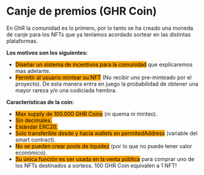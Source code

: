 # Canje de premios (GHR Coin)

En GhR la comunidad es lo primero, por lo tanto se ha creado una moneda de canje para los NFTs que ya teníamos acordado sortear en las distintas plataformas.

**Los motivos son los siguientes:**

* <mark style="background-color:orange;">Diseñar un sistema de incentivos para la comunidad</mark> que explicaremos mas adelante.
* <mark style="background-color:orange;">Permitir al usuario mintear su NFT</mark> (No recibir uno pre-minteado por el proyecto). De esta manera entra en juego la probabilidad de obtener una mayor rareza y/o una codiciada hembra.

**Características de la coin:**

* <mark style="background-color:orange;">Max supply de 100.000 GHR Coins</mark> (ni quema ni minteo).
* <mark style="background-color:orange;">Sin decimales.</mark>
* <mark style="background-color:orange;">Estándar ERC20.</mark>
* <mark style="background-color:orange;">Solo transferible desde y hacia wallets en permitedAddress</mark> (variable del smart contract).
* <mark style="background-color:orange;">No se pueden crear pools de liquidez</mark> (por lo que no puede tener valor económico).
* <mark style="background-color:orange;">Su única función es ser usada en la venta pública</mark> para comprar uno de los NFTs destinados a sorteos. 100 GHR Coin equivalen a 1 NFT!
